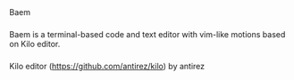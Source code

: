 ##
Baem

###
Baem is a terminal-based code and text editor with vim-like motions based on Kilo editor.


###
Kilo editor (https://github.com/antirez/kilo) by antirez
